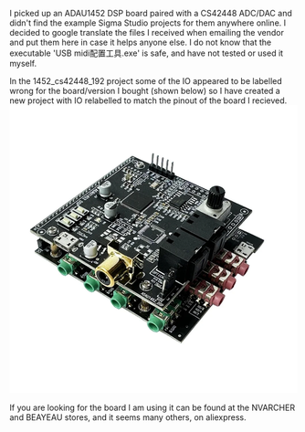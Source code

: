I picked up an ADAU1452 DSP board paired with a CS42448 ADC/DAC and didn't find the example Sigma Studio projects for them anywhere online. I decided to google translate the files I received when emailing the vendor and put them here in case it helps anyone else.
I do not know that the executable 'USB midi配置工具.exe' is safe, and have not tested or used it myself.

In the 1452_cs42448_192 project some of the IO appeared to be labelled wrong for the board/version I bought (shown below) so I have created a new project with IO relabelled to match the pinout of the board I recieved.
![ADAU1452-CS42448-board](./ADAU1452-DSP-CS42448-CODEC-Boards-6-IN-8-OUT-192K.jpg_.webp?raw=true "Title")

If you are looking for the board I am using it can be found at the NVARCHER and BEAYEAU stores, and it seems many others, on aliexpress.

